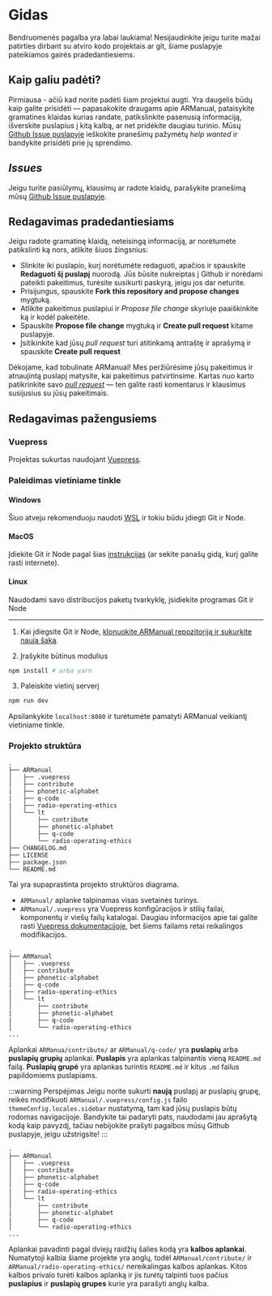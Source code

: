 # Gidas

Bendruomenės pagalba yra labai laukiama! Nesijaudinkite jeigu turite mažai patirties dirbant su atviro kodo projektais ar git, šiame puslapyje pateikiamos gairės pradedantiesiems.

## Kaip galiu padėti?

Pirmiausa - ačiū kad norite padėti šiam projektui augti. Yra daugelis būdų kaip galite prisidėti — papasakokite draugams apie ARManual, pataisykite gramatines klaidas kurias randate, patikslinkite pasenusią informaciją, išverskite puslapius į kitą kalbą, ar net pridėkite daugiau turinio. Mūsų [Github Issue puslapyje](https://github.com/LRMD/ARManual/issues) ieškokite pranešimų pažymėtų _help wanted_ ir bandykite prisidėti prie jų sprendimo.

## _Issues_

Jeigu turite pasiūlymų, klausimų ar radote klaidų, parašykite pranešimą mūsų [Github Issue puslapyje](https://github.com/LRMD/ARManual/issues).

## Redagavimas pradedantiesiams

Jeigu radote gramatinę klaidą, neteisingą informaciją, ar norėtumėte patikslinti ką nors, atlikite šiuos žingsnius:

- Slinkite iki puslapio, kurį norėtumėte redaguoti, apačios ir spauskite **Redaguoti šį puslapį** nuorodą. Jūs būsite nukreiptas į Github ir norėdami pateikti pakeitimus, turėsite susikurti paskyrą, jeigu jos dar neturite.
- Prisijungus, spauskite **Fork this repository and propose changes** mygtuką.
- Atlikite pakeitimus puslapiui ir _Propose file change_ skyriuje paaiškinkite ką ir kodėl pakeitėte.
- Spauskite **Propose file change** mygtuką ir **Create pull request** kitame puslapyje.
- Įsitikinkite kad jūsų _pull request_ turi atitinkamą antraštę ir aprašymą ir spauskite **Create pull request**

Dėkojame, kad tobulinate ARManual! Mes peržiūrėsime jūsų pakeitimus ir atnaujintą puslapį matysite, kai pakeitimus patvirtinsime. Kartas nuo karto patikrinkite savo [_pull request_](https://github.com/LRMD/ARManual/pulls) — ten galite rasti komentarus ir klausimus susijusius su jūsų pakeitimais.

## Redagavimas pažengusiems

### Vuepress

Projektas sukurtas naudojant [Vuepress](https://vuepress.vuejs.org/).

### Paleidimas vietiniame tinkle

#### Windows

Šiuo atveju rekomenduoju naudoti [WSL](https://medium.com/@johnwoodruff91/epic-dev-environment-with-wsl-dc81e234ae61) ir tokiu būdu įdiegti Git ir Node.

#### MacOS

Įdiekite Git ir Node pagal šias [instrukcijas](https://gist.github.com/nerdenough/d288f2e732637f55f9858070c6b8b15b) (ar sekite panašų gidą, kurį galite rasti internete).

#### Linux

Naudodami savo distribucijos paketų tvarkyklę, įsidiekite programas Git ir Node

---

1. Kai įdiegsite Git ir Node, [klonuokite ARManual repozitoriją ir sukurkite naują šaką](https://gist.github.com/Chaser324/ce0505fbed06b947d962).

1. Įrašykite būtinus modulius

```bash
npm install # arba yarn
```

3. Paleiskite vietinį serverį

```bash
npm run dev
```

Apsilankykite `localhost:8080` ir turėtumėte pamatyti ARManual veikiantį vietiniame tinkle.

### Projekto struktūra

```
.
├── ARManual
│   ├── .vuepress
│   ├── contribute
|   ├── phonetic-alphabet
|   ├── q-code
|   ├── radio-operating-ethics
│   └── lt
│       ├── contribute
│       ├── phonetic-alphabet
│       ├── q-code
│       └── radio-operating-ethics
├── CHANGELOG.md
├── LICENSE
├── package.json
└── README.md
```

Tai yra supaprastinta projekto struktūros diagrama.

- `ARManual/` aplanke talpinamas visas svetainės turinys.
- `ARManual/.vuepress` yra Vuepress konfigūracijos ir stilių failai, komponentų ir viešų failų katalogai. Daugiau informacijos apie tai galite rasti [Vuepress dokumentacijoje](https://vuepress.vuejs.org/), bet šiems failams retai reikalingos modifikacijos.

```{4,5,6,7}
.
├── ARManual
│   ├── .vuepress
│   ├── contribute
│   ├── phonetic-alphabet
|   ├── q-code
|   ├── radio-operating-ethics
│   └── lt
│       ├── contribute
|       ├── phonetic-alphabet
|       ├── q-code
│       └── radio-operating-ethics
...
```

Aplankai `ARManua/contribute/` ar `ARManual/q-code/` yra **puslapių** arba **puslapių grupių** aplankai. **Puslapis** yra aplankas talpinantis vieną `README.md` failą. **Puslapių grupė** yra aplankas turintis `README.md` ir kitus `.md` failus papildomiems puslapiams.

:::warning Perspėjimas
Jeigu norite sukurti **naują** puslapį ar puslapių grupę, reikės modifikuoti `ARManual/.vuepress/config.js` failo `themeConfig.locales.sidebar` nustatymą, tam kad jūsų puslapis būtų rodomas navigacijoje. Bandykite tai padaryti pats, naudodami jau aprašytą kodą kaip pavyzdį, tačiau nebijokite prašyti pagalbos mūsų Github puslapyje, jeigu užstrigsite!
:::

```{8,9,10,11,12}
.
├── ARManual
│   ├── .vuepress
│   ├── contribute
│   ├── phonetic-alphabet
|   ├── q-code
|   ├── radio-operating-ethics
│   └── lt
│       ├── contribute
|       ├── phonetic-alphabet
|       ├── q-code
│       └── radio-operating-ethics
...
```

Aplankai pavadinti pagal dviejų raidžių šalies kodą yra **kalbos aplankai**. Numatytoji kalbia šiame projekte yra anglų, todėl `ARManual/contribute/` ir `ARManual/radio-operating-ethics/` nereikalingas kalbos aplankas. Kitos kalbos privalo turėti kalbos aplanką ir jis _turėtų_ talpinti tuos pačius **puslapius** ir **puslapių grupes** kurie yra parašyti anglų kalba.

